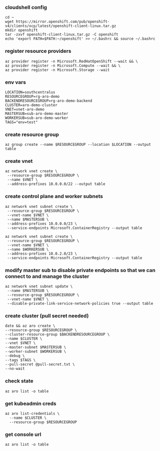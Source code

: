 ### cloudshell config
```
cd ~
wget https://mirror.openshift.com/pub/openshift-v4/clients/ocp/latest/openshift-client-linux.tar.gz
mkdir openshift
tar -zxvf openshift-client-linux.tar.gz -C openshift
echo 'export PATH=$PATH:~/openshift' >> ~/.bashrc && source ~/.bashrc
```

### register resource providers
```
az provider register -n Microsoft.RedHatOpenShift --wait && \
az provider register -n Microsoft.Compute --wait && \
az provider register -n Microsoft.Storage --wait 
```

### env vars
```
LOCATION=southcentralus
RESOURCEGROUP=rg-aro-demo
BACKENDRESOURCEGROUP=rg-aro-demo-backend
CLUSTER=aro-demo-cluster
VNET=vnet-aro-demo
MASTERSUB=sub-aro-demo-master
WORKERSUB=sub-aro-demo-worker
TAGS="env=test" 
```

### create resource group
```
az group create --name $RESOURCEGROUP --location $LOCATION --output table 
```

### create vnet
```
az network vnet create \
 --resource-group $RESOURCEGROUP \
 --name $VNET \
 --address-prefixes 10.0.0.0/22 --output table 
```

### create control plane and worker subnets
```
az network vnet subnet create \
 --resource-group $RESOURCEGROUP \
 --vnet-name $VNET \
 --name $MASTERSUB \
 --address-prefixes 10.0.0.0/23 \
 --service-endpoints Microsoft.ContainerRegistry --output table 
```
```
az network vnet subnet create \
 --resource-group $RESOURCEGROUP \
 --vnet-name $VNET \
 --name $WORKERSUB \
 --address-prefixes 10.0.2.0/23 \
 --service-endpoints Microsoft.ContainerRegistry --output table 

```

### modify master sub to disable private endpoints so that we can connect to and manage the cluster
```
az network vnet subnet update \
 --name $MASTERSUB \
 --resource-group $RESOURCEGROUP \
 --vnet-name $VNET \
 --disable-private-link-service-network-policies true --output table 
```

### create cluster (pull secret needed)
```
date && az aro create \
--resource-group $RESOURCEGROUP \
--cluster-resource-group $BACKENDRESOURCEGROUP \
--name $CLUSTER \
--vnet $VNET \
--master-subnet $MASTERSUB \
--worker-subnet $WORKERSUB \
--debug \
--tags $TAGS \
--pull-secret @pull-secret.txt \
--no-wait 
```

### check state 
```
az aro list -o table
```

### get kubeadmin creds
```
az aro list-credentials \
  --name $CLUSTER \
  --resource-group $RESOURCEGROUP 
```

### get console url
```
az aro list -o table 

```
